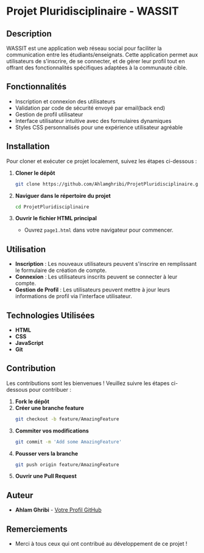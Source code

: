 # Projet Pluridisciplinaire - WASSIT

## Description
WASSIT est une application web réseau social pour faciliter la communication entre les étudiants/enseignats. Cette application permet aux utilisateurs de s'inscrire, de se connecter, et de gérer leur profil tout en offrant des fonctionnalités spécifiques adaptées à la communauté cible.

## Fonctionnalités
- Inscription et connexion des utilisateurs
- Validation par code de sécurité envoyé par email(back end)
- Gestion de profil utilisateur
- Interface utilisateur intuitive avec des formulaires dynamiques
- Styles CSS personnalisés pour une expérience utilisateur agréable


## Installation
Pour cloner et exécuter ce projet localement, suivez les étapes ci-dessous :

1. **Cloner le dépôt**
    ```sh
    git clone https://github.com/Ahlamghribi/ProjetPluridisciplinaire.git
    ```
2. **Naviguer dans le répertoire du projet**
    ```sh
    cd ProjetPluridisciplinaire
    ```

3. **Ouvrir le fichier HTML principal**
   - Ouvrez `page1.html` dans votre navigateur pour commencer.

## Utilisation
- **Inscription** : Les nouveaux utilisateurs peuvent s'inscrire en remplissant le formulaire de création de compte.
- **Connexion** : Les utilisateurs inscrits peuvent se connecter à leur compte.
- **Gestion de Profil** : Les utilisateurs peuvent mettre à jour leurs informations de profil via l'interface utilisateur.

## Technologies Utilisées
- **HTML**
- **CSS**
- **JavaScript**
- **Git**

## Contribution
Les contributions sont les bienvenues ! Veuillez suivre les étapes ci-dessous pour contribuer :

1. **Fork le dépôt**
2. **Créer une branche feature**
    ```sh
    git checkout -b feature/AmazingFeature
    ```
3. **Commiter vos modifications**
    ```sh
    git commit -m 'Add some AmazingFeature'
    ```
4. **Pousser vers la branche**
    ```sh
    git push origin feature/AmazingFeature
    ```
5. **Ouvrir une Pull Request**

## Auteur
- **Ahlam Ghribi** - [Votre Profil GitHub](https://github.com/Ahlamghribi)

## Remerciements
- Merci à tous ceux qui ont contribué au développement de ce projet !


